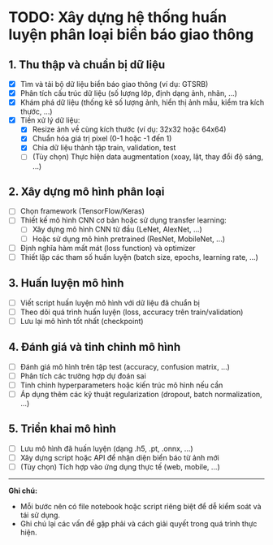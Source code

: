 # TODO: Xây dựng hệ thống huấn luyện phân loại biển báo giao thông

## 1. Thu thập và chuẩn bị dữ liệu
- [x] Tìm và tải bộ dữ liệu biển báo giao thông (ví dụ: GTSRB)
- [x] Phân tích cấu trúc dữ liệu (số lượng lớp, định dạng ảnh, nhãn, ...)
- [x] Khám phá dữ liệu (thống kê số lượng ảnh, hiển thị ảnh mẫu, kiểm tra kích thước, ...)
- [x] Tiền xử lý dữ liệu:
  - [x] Resize ảnh về cùng kích thước (ví dụ: 32x32 hoặc 64x64)
  - [x] Chuẩn hóa giá trị pixel (0-1 hoặc -1 đến 1)
  - [x] Chia dữ liệu thành tập train, validation, test
  - [ ] (Tùy chọn) Thực hiện data augmentation (xoay, lật, thay đổi độ sáng, ...)

## 2. Xây dựng mô hình phân loại
- [ ] Chọn framework (TensorFlow/Keras)
- [ ] Thiết kế mô hình CNN cơ bản hoặc sử dụng transfer learning:
  - [ ] Xây dựng mô hình CNN từ đầu (LeNet, AlexNet, ...)
  - [ ] Hoặc sử dụng mô hình pretrained (ResNet, MobileNet, ...)
- [ ] Định nghĩa hàm mất mát (loss function) và optimizer
- [ ] Thiết lập các tham số huấn luyện (batch size, epochs, learning rate, ...)

## 3. Huấn luyện mô hình
- [ ] Viết script huấn luyện mô hình với dữ liệu đã chuẩn bị
- [ ] Theo dõi quá trình huấn luyện (loss, accuracy trên train/validation)
- [ ] Lưu lại mô hình tốt nhất (checkpoint)

## 4. Đánh giá và tinh chỉnh mô hình
- [ ] Đánh giá mô hình trên tập test (accuracy, confusion matrix, ...)
- [ ] Phân tích các trường hợp dự đoán sai
- [ ] Tinh chỉnh hyperparameters hoặc kiến trúc mô hình nếu cần
- [ ] Áp dụng thêm các kỹ thuật regularization (dropout, batch normalization, ...)

## 5. Triển khai mô hình
- [ ] Lưu mô hình đã huấn luyện (dạng .h5, .pt, .onnx, ...)
- [ ] Xây dựng script hoặc API để nhận diện biển báo từ ảnh mới
- [ ] (Tùy chọn) Tích hợp vào ứng dụng thực tế (web, mobile, ...)

---

**Ghi chú:**
- Mỗi bước nên có file notebook hoặc script riêng biệt để dễ kiểm soát và tái sử dụng.
- Ghi chú lại các vấn đề gặp phải và cách giải quyết trong quá trình thực hiện. 